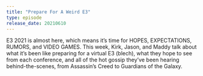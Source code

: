 ```yaml
---
title: "Prepare For A Weird E3"
type: episode
release_date: 20210610
---
```

E3 2021 is almost here, which means it’s time for HOPES, EXPECTATIONS, RUMORS, and VIDEO GAMES. This week, Kirk, Jason, and Maddy talk about what it’s been like preparing for a virtual E3 (blech), what they hope to see from each conference, and all of the hot gossip they’ve been hearing behind-the-scenes, from Assassin’s Creed to Guardians of the Galaxy.